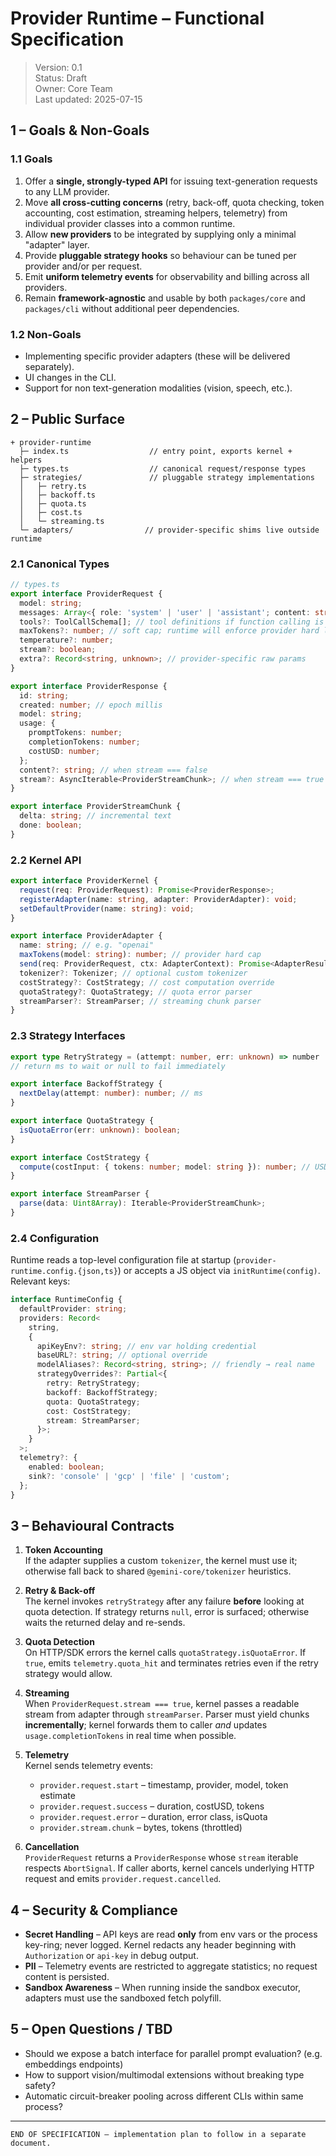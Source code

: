 # Provider Runtime – Functional Specification

> Version: 0.1  
> Status: Draft  
> Owner: Core Team  
> Last updated: 2025-07-15

## 1 – Goals & Non-Goals

### 1.1 Goals

1. Offer a **single, strongly-typed API** for issuing text-generation requests to any LLM provider.
2. Move **all cross-cutting concerns** (retry, back-off, quota checking, token accounting, cost estimation, streaming helpers, telemetry) from individual provider classes into a common runtime.
3. Allow **new providers** to be integrated by supplying only a minimal "adapter" layer.
4. Provide **pluggable strategy hooks** so behaviour can be tuned per provider and/or per request.
5. Emit **uniform telemetry events** for observability and billing across all providers.
6. Remain **framework-agnostic** and usable by both `packages/core` and `packages/cli` without additional peer dependencies.

### 1.2 Non-Goals

- Implementing specific provider adapters (these will be delivered separately).
- UI changes in the CLI.
- Support for non text-generation modalities (vision, speech, etc.).

## 2 – Public Surface

```
+ provider-runtime
  ├─ index.ts                  // entry point, exports kernel + helpers
  ├─ types.ts                  // canonical request/response types
  ├─ strategies/               // pluggable strategy implementations
  │   ├─ retry.ts
  │   ├─ backoff.ts
  │   ├─ quota.ts
  │   ├─ cost.ts
  │   └─ streaming.ts
  └─ adapters/                // provider-specific shims live outside runtime
```

### 2.1 Canonical Types

```ts
// types.ts
export interface ProviderRequest {
  model: string;
  messages: Array<{ role: 'system' | 'user' | 'assistant'; content: string }>;
  tools?: ToolCallSchema[]; // tool definitions if function calling is enabled
  maxTokens?: number; // soft cap; runtime will enforce provider hard limits
  temperature?: number;
  stream?: boolean;
  extra?: Record<string, unknown>; // provider-specific raw params
}

export interface ProviderResponse {
  id: string;
  created: number; // epoch millis
  model: string;
  usage: {
    promptTokens: number;
    completionTokens: number;
    costUSD: number;
  };
  content?: string; // when stream === false
  stream?: AsyncIterable<ProviderStreamChunk>; // when stream === true
}

export interface ProviderStreamChunk {
  delta: string; // incremental text
  done: boolean;
}
```

### 2.2 Kernel API

```ts
export interface ProviderKernel {
  request(req: ProviderRequest): Promise<ProviderResponse>;
  registerAdapter(name: string, adapter: ProviderAdapter): void;
  setDefaultProvider(name: string): void;
}

export interface ProviderAdapter {
  name: string; // e.g. "openai"
  maxTokens(model: string): number; // provider hard cap
  send(req: ProviderRequest, ctx: AdapterContext): Promise<AdapterResult>; // core call
  tokenizer?: Tokenizer; // optional custom tokenizer
  costStrategy?: CostStrategy; // cost computation override
  quotaStrategy?: QuotaStrategy; // quota error parser
  streamParser?: StreamParser; // streaming chunk parser
}
```

### 2.3 Strategy Interfaces

```ts
export type RetryStrategy = (attempt: number, err: unknown) => number | null;
// return ms to wait or null to fail immediately

export interface BackoffStrategy {
  nextDelay(attempt: number): number; // ms
}

export interface QuotaStrategy {
  isQuotaError(err: unknown): boolean;
}

export interface CostStrategy {
  compute(costInput: { tokens: number; model: string }): number; // USD
}

export interface StreamParser {
  parse(data: Uint8Array): Iterable<ProviderStreamChunk>;
}
```

### 2.4 Configuration

Runtime reads a top-level configuration file at startup (`provider-runtime.config.{json,ts}`) or accepts a JS object via `initRuntime(config)`. Relevant keys:

```ts
interface RuntimeConfig {
  defaultProvider: string;
  providers: Record<
    string,
    {
      apiKeyEnv?: string; // env var holding credential
      baseURL?: string; // optional override
      modelAliases?: Record<string, string>; // friendly → real name
      strategyOverrides?: Partial<{
        retry: RetryStrategy;
        backoff: BackoffStrategy;
        quota: QuotaStrategy;
        cost: CostStrategy;
        stream: StreamParser;
      }>;
    }
  >;
  telemetry?: {
    enabled: boolean;
    sink?: 'console' | 'gcp' | 'file' | 'custom';
  };
}
```

## 3 – Behavioural Contracts

1. **Token Accounting**  
   If the adapter supplies a custom `tokenizer`, the kernel must use it; otherwise fall back to shared `@gemini-core/tokenizer` heuristics.

2. **Retry & Back-off**  
   The kernel invokes `retryStrategy` after any failure **before** looking at quota detection. If strategy returns `null`, error is surfaced; otherwise waits the returned delay and re-sends.

3. **Quota Detection**  
   On HTTP/SDK errors the kernel calls `quotaStrategy.isQuotaError`. If `true`, emits `telemetry.quota_hit` and terminates retries even if the retry strategy would allow.

4. **Streaming**  
   When `ProviderRequest.stream === true`, kernel passes a readable stream from adapter through `streamParser`. Parser must yield chunks **incrementally**; kernel forwards them to caller _and_ updates `usage.completionTokens` in real time when possible.

5. **Telemetry**  
   Kernel sends telemetry events:
   - `provider.request.start` – timestamp, provider, model, token estimate
   - `provider.request.success` – duration, costUSD, tokens
   - `provider.request.error` – duration, error class, isQuota
   - `provider.stream.chunk` – bytes, tokens (throttled)

6. **Cancellation**  
   `ProviderRequest` returns a `ProviderResponse` whose `stream` iterable respects `AbortSignal`. If caller aborts, kernel cancels underlying HTTP request and emits `provider.request.cancelled`.

## 4 – Security & Compliance

- **Secret Handling** – API keys are read **only** from env vars or the process key-ring; never logged. Kernel redacts any header beginning with `Authorization` or `api-key` in debug output.
- **PII** – Telemetry events are restricted to aggregate statistics; no request content is persisted.
- **Sandbox Awareness** – When running inside the sandbox executor, adapters must use the sandboxed fetch polyfill.

## 5 – Open Questions / TBD

- Should we expose a batch interface for parallel prompt evaluation? (e.g. embeddings endpoints)
- How to support vision/multimodal extensions without breaking type safety?
- Automatic circuit-breaker pooling across different CLIs within same process?

---

```text
END OF SPECIFICATION – implementation plan to follow in a separate document.
```
